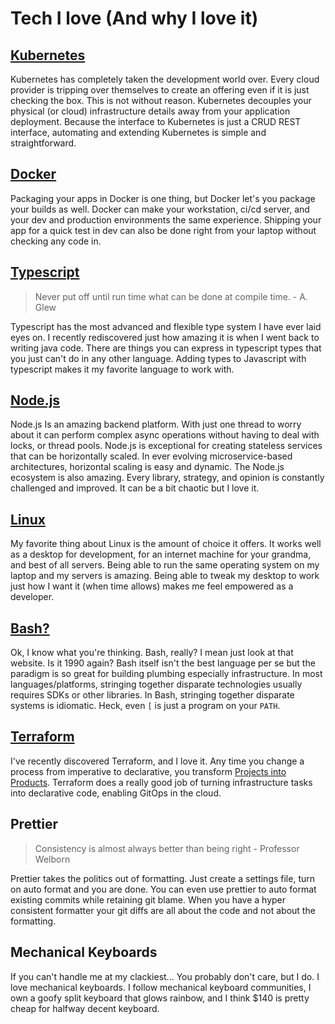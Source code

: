 # Tech I love (And why I love it)

## [Kubernetes](https://kubernetes.io)

Kubernetes has completely taken the development world over. Every cloud provider
is tripping over themselves to create an offering even if it is just checking
the box. This is not without reason. Kubernetes decouples your physical (or
cloud) infrastructure details away from your application deployment. Because the
interface to Kubernetes is just a CRUD REST interface, automating and extending
Kubernetes is simple and straightforward.

## [Docker](https://docker.io)

Packaging your apps in Docker is one thing, but Docker let's you package your
builds as well. Docker can make your workstation, ci/cd server, and your dev and
production environments the same experience. Shipping your app for a quick test
in dev can also be done right from your laptop without checking any code in.

## [Typescript](https://typescriptlang.org)

> Never put off until run time what can be done at compile time. \- A. Glew

Typescript has the most advanced and flexible type system I have ever laid eyes
on. I recently rediscovered just how amazing it is when I went back to writing
java code. There are things you can express in typescript types that you just
can't do in any other language. Adding types to Javascript with typescript makes
it my favorite language to work with.

## [Node.js](https://nodejs.org)

Node.js Is an amazing backend platform. With just one thread to worry about it
can perform complex async operations without having to deal with locks, or
thread pools. Node.js is exceptional for creating stateless services that can be
horizontally scaled. In ever evolving microservice-based architectures,
horizontal scaling is easy and dynamic. The Node.js ecosystem is also amazing.
Every library, strategy, and opinion is constantly challenged and improved. It
can be a bit chaotic but I love it.

## [Linux](https://www.linuxfoundation.org/)

My favorite thing about Linux is the amount of choice it offers. It works well
as a desktop for development, for an internet machine for your grandma, and best
of all servers. Being able to run the same operating system on my laptop and my
servers is amazing. Being able to tweak my desktop to work just how I want it
(when time allows) makes me feel empowered as a developer.

## [Bash?](https://www.gnu.org/software/bash/)

Ok, I know what you're thinking. Bash, really? I mean just look at that website.
Is it 1990 again? Bash itself isn't the best language per se but the paradigm is
so great for building plumbing especially infrastructure. In most
languages/platforms, stringing together disparate technologies usually requires
SDKs or other libraries. In Bash, stringing together disparate systems is
idiomatic. Heck, even `[` is just a program on your `PATH`.

## [Terraform](https://www.terraform.io/)

I've recently discovered Terraform, and I love it. Any time you change a process
from imperative to declarative, you transform
[Projects into Products](/notes/product-vs-project). Terraform does a really
good job of turning infrastructure tasks into declarative code, enabling GitOps
in the cloud.

## Prettier

> Consistency is almost always better than being right - Professor Welborn

Prettier takes the politics out of formatting. Just create a settings file, turn
on auto format and you are done. You can even use prettier to auto format
existing commits while retaining git blame. When you have a hyper consistent
formatter your git diffs are all about the code and not about the formatting.

## Mechanical Keyboards

If you can't handle me at my clackiest... You probably don't care, but I do. I
love mechanical keyboards. I follow mechanical keyboard communities, I own a
goofy split keyboard that glows rainbow, and I think \$140 is pretty cheap for
halfway decent keyboard.
